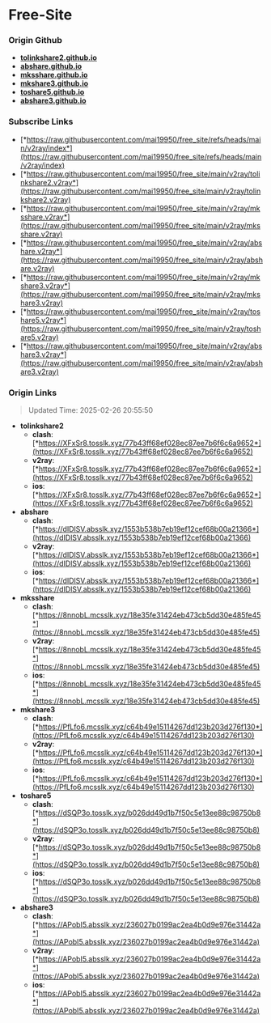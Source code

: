 # Free-Site

### Origin Github

- [**tolinkshare2.github.io**](https://github.com/tolinkshare2/tolinkshare2.github.io)
- [**abshare.github.io**](https://github.com/abshare/abshare.github.io)
- [**mksshare.github.io**](https://github.com/mksshare/mksshare.github.io)
- [**mkshare3.github.io**](https://github.com/mkshare3/mkshare3.github.io)
- [**toshare5.github.io**](https://github.com/toshare5/toshare5.github.io)
- [**abshare3.github.io**](https://github.com/abshare3/abshare3.github.io)

### Subscribe Links

- [*https://raw.githubusercontent.com/mai19950/free_site/refs/heads/main/v2ray/index*](https://raw.githubusercontent.com/mai19950/free_site/refs/heads/main/v2ray/index)
- [*https://raw.githubusercontent.com/mai19950/free_site/main/v2ray/tolinkshare2.v2ray*](https://raw.githubusercontent.com/mai19950/free_site/main/v2ray/tolinkshare2.v2ray)
- [*https://raw.githubusercontent.com/mai19950/free_site/main/v2ray/mksshare.v2ray*](https://raw.githubusercontent.com/mai19950/free_site/main/v2ray/mksshare.v2ray)
- [*https://raw.githubusercontent.com/mai19950/free_site/main/v2ray/abshare.v2ray*](https://raw.githubusercontent.com/mai19950/free_site/main/v2ray/abshare.v2ray)
- [*https://raw.githubusercontent.com/mai19950/free_site/main/v2ray/mkshare3.v2ray*](https://raw.githubusercontent.com/mai19950/free_site/main/v2ray/mkshare3.v2ray)
- [*https://raw.githubusercontent.com/mai19950/free_site/main/v2ray/toshare5.v2ray*](https://raw.githubusercontent.com/mai19950/free_site/main/v2ray/toshare5.v2ray)
- [*https://raw.githubusercontent.com/mai19950/free_site/main/v2ray/abshare3.v2ray*](https://raw.githubusercontent.com/mai19950/free_site/main/v2ray/abshare3.v2ray)

### Origin Links

> Updated Time: 2025-02-26 20:55:50

- **tolinkshare2**
  - **clash**: [*https://XFxSr8.tosslk.xyz/77b43ff68ef028ec87ee7b6f6c6a9652*](https://XFxSr8.tosslk.xyz/77b43ff68ef028ec87ee7b6f6c6a9652)
  - **v2ray**: [*https://XFxSr8.tosslk.xyz/77b43ff68ef028ec87ee7b6f6c6a9652*](https://XFxSr8.tosslk.xyz/77b43ff68ef028ec87ee7b6f6c6a9652)
  - **ios**: [*https://XFxSr8.tosslk.xyz/77b43ff68ef028ec87ee7b6f6c6a9652*](https://XFxSr8.tosslk.xyz/77b43ff68ef028ec87ee7b6f6c6a9652)
- **abshare**
  - **clash**: [*https://dIDlSV.absslk.xyz/1553b538b7eb19ef12cef68b00a21366*](https://dIDlSV.absslk.xyz/1553b538b7eb19ef12cef68b00a21366)
  - **v2ray**: [*https://dIDlSV.absslk.xyz/1553b538b7eb19ef12cef68b00a21366*](https://dIDlSV.absslk.xyz/1553b538b7eb19ef12cef68b00a21366)
  - **ios**: [*https://dIDlSV.absslk.xyz/1553b538b7eb19ef12cef68b00a21366*](https://dIDlSV.absslk.xyz/1553b538b7eb19ef12cef68b00a21366)
- **mksshare**
  - **clash**: [*https://8nnobL.mcsslk.xyz/18e35fe31424eb473cb5dd30e485fe45*](https://8nnobL.mcsslk.xyz/18e35fe31424eb473cb5dd30e485fe45)
  - **v2ray**: [*https://8nnobL.mcsslk.xyz/18e35fe31424eb473cb5dd30e485fe45*](https://8nnobL.mcsslk.xyz/18e35fe31424eb473cb5dd30e485fe45)
  - **ios**: [*https://8nnobL.mcsslk.xyz/18e35fe31424eb473cb5dd30e485fe45*](https://8nnobL.mcsslk.xyz/18e35fe31424eb473cb5dd30e485fe45)
- **mkshare3**
  - **clash**: [*https://PfLfo6.mcsslk.xyz/c64b49e15114267dd123b203d276f130*](https://PfLfo6.mcsslk.xyz/c64b49e15114267dd123b203d276f130)
  - **v2ray**: [*https://PfLfo6.mcsslk.xyz/c64b49e15114267dd123b203d276f130*](https://PfLfo6.mcsslk.xyz/c64b49e15114267dd123b203d276f130)
  - **ios**: [*https://PfLfo6.mcsslk.xyz/c64b49e15114267dd123b203d276f130*](https://PfLfo6.mcsslk.xyz/c64b49e15114267dd123b203d276f130)
- **toshare5**
  - **clash**: [*https://dSQP3o.tosslk.xyz/b026dd49d1b7f50c5e13ee88c98750b8*](https://dSQP3o.tosslk.xyz/b026dd49d1b7f50c5e13ee88c98750b8)
  - **v2ray**: [*https://dSQP3o.tosslk.xyz/b026dd49d1b7f50c5e13ee88c98750b8*](https://dSQP3o.tosslk.xyz/b026dd49d1b7f50c5e13ee88c98750b8)
  - **ios**: [*https://dSQP3o.tosslk.xyz/b026dd49d1b7f50c5e13ee88c98750b8*](https://dSQP3o.tosslk.xyz/b026dd49d1b7f50c5e13ee88c98750b8)
- **abshare3**
  - **clash**: [*https://APobI5.absslk.xyz/236027b0199ac2ea4b0d9e976e31442a*](https://APobI5.absslk.xyz/236027b0199ac2ea4b0d9e976e31442a)
  - **v2ray**: [*https://APobI5.absslk.xyz/236027b0199ac2ea4b0d9e976e31442a*](https://APobI5.absslk.xyz/236027b0199ac2ea4b0d9e976e31442a)
  - **ios**: [*https://APobI5.absslk.xyz/236027b0199ac2ea4b0d9e976e31442a*](https://APobI5.absslk.xyz/236027b0199ac2ea4b0d9e976e31442a)
